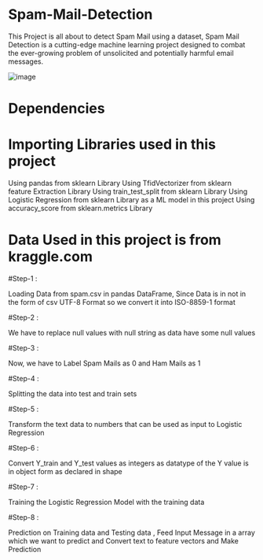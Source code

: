 # Spam-Mail-Detection
This Project is all about to detect Spam Mail using a dataset, Spam Mail Detection is a cutting-edge machine learning project designed to combat the ever-growing problem of unsolicited and potentially harmful email messages. 

![image](https://github.com/AmanStarLitePro/Spam-Mail-Detection/assets/143260479/7a450d3f-f109-4aed-bd42-49a35745a466)

# Dependencies

# Importing Libraries used in this project

Using pandas from sklearn Library
Using TfidVectorizer from sklearn feature Extraction Library
Using train_test_split from sklearn Library
Using Logistic Regression from sklearn Library as a ML model in this project
Using accuracy_score from sklearn.metrics Library

# Data Used in this project is from kraggle.com

#Step-1 : 

Loading Data from spam.csv in pandas DataFrame, Since Data is in not in the form of csv UTF-8 Format so we convert it into ISO-8859-1 format

#Step-2 : 

We have to replace null values with null string as data have some null values

#Step-3 : 

Now, we have to Label Spam Mails as 0 and Ham Mails as 1

#Step-4 : 

Splitting the data into test and train sets

#Step-5 : 

Transform the text data to numbers that can be used as input to Logistic Regression

#Step-6 : 

Convert Y_train and Y_test values as integers as datatype of the Y value is in object form as declared in shape

#Step-7 : 

Training the Logistic Regression Model with the training data

#Step-8 : 

Prediction on Training data and Testing data , Feed Input Message in a array which we want to predict and Convert text to feature vectors and Make Prediction
